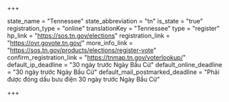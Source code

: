 +++

state_name = "Tennessee"
state_abbreviation = "tn"
is_state = "true"
registration_type = "online"
translationKey = "Tennessee"
type = "register"
hp_link = "https://sos.tn.gov/elections"
registration_link = "https://ovr.govote.tn.gov/"
more_info_link = "https://sos.tn.gov/products/elections/register-vote"
confirm_registration_link = "https://tnmap.tn.gov/voterlookup/"
default_ip_deadline = "30 ngày trước Ngày Bầu Cử"
default_online_deadline = "30 ngày trước Ngày Bầu Cử"
default_mail_postmarked_deadline = "Phải được đóng dấu bưu điện 30 ngày trước Ngày Bầu Cử"

+++